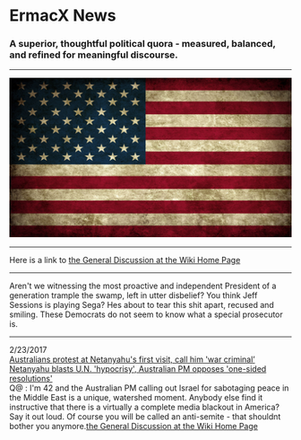 
# ErmacX News
### A superior, thoughtful political quora - measured, balanced, and refined for meaningful discourse.
___
![flag](https://github.com/ErmacX/ErmacX.github.io/blob/master/Old_american_flag_a.jpg)
___
Here is a link to [the General Discussion at the Wiki Home Page](https://github.com/ErmacX/ErmacX.github.io/wiki)
___  
Aren't we witnessing the most proactive and independent President of a generation trample the swamp, left in utter disbelief?
You think Jeff Sessions is playing Sega? Hes about to tear this shit apart, recused and smiling. These Democrats do not seem to know what a special prosecutor is.  
___
2/23/2017  
[Australians protest at Netanyahu's first visit, call him 'war criminal’](https://www.google.com/url?sa=t&rct=j&q=&esrc=s&source=web&cd=3&cad=rja&uact=8&ved=0ahUKEwj--YvOjqfSAhVGfiYKHV0mDIsQqUMIJDAC&url=http%3A%2F%2Fwww.presstv.ir%2FDetail%2F2017%2F02%2F23%2F511784%2FAustralia-Israel-Sydney&usg=AFQjCNEnCPibxWjeXoFsr7nfcBJUcvvM_Q&bvm=bv.148073327,d.eWE)  
[Netanyahu blasts U.N. 'hypocrisy', Australian PM opposes 'one-sided resolutions'](https://www.google.com/url?sa=t&rct=j&q=&esrc=s&source=web&cd=2&cad=rja&uact=8&ved=0ahUKEwj--YvOjqfSAhVGfiYKHV0mDIsQqUMIIDAB&url=http%3A%2F%2Fwww.reuters.com%2Farticle%2Fus-australia-israel-idUSKBN16108Z&usg=AFQjCNH-XvnXLdPDXId8JjumcB8QW-frUQ)  
Q@ : I'm 42 and the Australian PM calling out Israel for sabotaging peace in the Middle East is a unique, watershed moment. Anybody else find it instructive that there is a virtually a complete media blackout in America? Say it out loud. Of course you will be called an anti-semite - that shouldnt bother you anymore.[the General Discussion at the Wiki Home Page](https://github.com/ErmacX/ErmacX.github.io/wiki)


